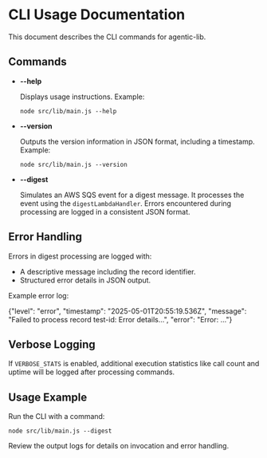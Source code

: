# CLI Usage Documentation

This document describes the CLI commands for agentic-lib.

## Commands

- **--help**

  Displays usage instructions. Example:

      node src/lib/main.js --help

- **--version**

  Outputs the version information in JSON format, including a timestamp. Example:

      node src/lib/main.js --version

- **--digest**

  Simulates an AWS SQS event for a digest message. It processes the event using the `digestLambdaHandler`.
  Errors encountered during processing are logged in a consistent JSON format.

## Error Handling

Errors in digest processing are logged with:
- A descriptive message including the record identifier.
- Structured error details in JSON output.

Example error log:

  {"level": "error", "timestamp": "2025-05-01T20:55:19.536Z", "message": "Failed to process record test-id: Error details...", "error": "Error: ..."}

## Verbose Logging

If `VERBOSE_STATS` is enabled, additional execution statistics like call count and uptime will be logged after processing commands.

## Usage Example

Run the CLI with a command:

    node src/lib/main.js --digest

Review the output logs for details on invocation and error handling.
